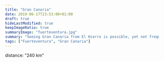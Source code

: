 ```yaml
---
title: "Gran Canaria"
date: 2019-06-17T23:53:00+01:00
draft: true
hideLastModified: true
keepImageRatio: true
summaryImage: "fuerteventura.jpg"
summary: "Seeing Gran Canaria from El Hierro is possible, yet not frequent."
tags: ["Fuerteventura", "Gran Canaria"]
---
```



distance: "240 km"

